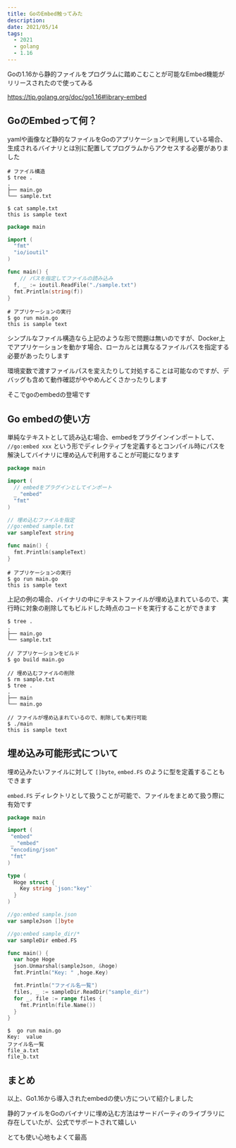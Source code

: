```yaml
---
title: GoのEmbed触ってみた
description: 
date: 2021/05/14
tags:
  - 2021
  - golang
  - 1.16
---
```


Goの1.16から静的ファイルをプログラムに踏めこむことが可能なEmbed機能がリリースされたので使ってみる

https://tip.golang.org/doc/go1.16#library-embed

## GoのEmbedって何？

yamlや画像など静的なファイルをGoのアプリケーションで利用している場合、生成されるバイナリとは別に配置してプログラムからアクセスする必要がありました

```shell
# ファイル構造
$ tree .
.
├── main.go
└── sample.txt

$ cat sample.txt 
this is sample text
```

```go
package main

import (
  "fmt"
  "io/ioutil"
)

func main() {
	// パスを指定してファイルの読み込み
  f, _ := ioutil.ReadFile("./sample.txt")
  fmt.Println(string(f))
}
```

```shell
# アプリケーションの実行
$ go run main.go 
this is sample text
```

シンプルなファイル構造なら上記のような形で問題は無いのですが、Docker上でアプリケーションを動かす場合、ローカルとは異なるファイルパスを指定する必要があったりします

環境変数で渡すファイルパスを変えたりして対処することは可能なのですが、デバッグも含めて動作確認がややめんどくさかったりします

そこでgoのembedの登場です

## Go embedの使い方

単純なテキストとして読み込む場合、embedをプラグインインポートして、 `//go:embed xxx` という形でディレクティブを定義するとコンパイル時にパスを解決してバイナリに埋め込んで利用することが可能になります

```go
package main

import (
  // embedをプラグインとしてインポート
  _ "embed"
  "fmt"
)

// 埋め込むファイルを指定
//go:embed sample.txt
var sampleText string

func main() {
  fmt.Println(sampleText)
}
```

```shell
# アプリケーションの実行
$ go run main.go 
this is sample text
```

上記の例の場合、バイナリの中にテキストファイルが埋め込まれているので、実行時に対象の削除してもビルドした時点のコードを実行することができます

```shell
$ tree .
.
├── main.go
└── sample.txt

// アプリケーションをビルド
$ go build main.go

// 埋め込むファイルの削除
$ rm sample.txt 
$ tree .
.
├── main
└── main.go

// ファイルが埋め込まれているので、削除しても実行可能
$ ./main
this is sample text
```

## 埋め込み可能形式について

埋め込みたいファイルに対して `[]byte`, `embed.FS` のように型を定義することもできます

`embed.FS` ディレクトリとして扱うことが可能で、ファイルをまとめて扱う際に有効です

```go
package main

import (
 "embed"
 _ "embed"
 "encoding/json"
 "fmt"
)

type (
  Hoge struct {
    Key string `json:"key"`
  }
)

//go:embed sample.json
var sampleJson []byte

//go:embed sample_dir/*
var sampleDir embed.FS

func main() {
  var hoge Hoge
  json.Unmarshal(sampleJson, &hoge)
  fmt.Println("Key: " ,hoge.Key)

  fmt.Println("ファイル名一覧")
  files, _ := sampleDir.ReadDir("sample_dir")
  for _, file := range files {
    fmt.Println(file.Name())
  }
}
```


```shell
$  go run main.go 
Key:  value
ファイル名一覧
file_a.txt
file_b.txt
```

## まとめ

以上、Go1.16から導入されたembedの使い方について紹介しました

静的ファイルをGoのバイナリに埋め込む方法はサードパーティのライブラリに存在していたが、公式でサポートされて嬉しい

とても使い心地もよくて最高
